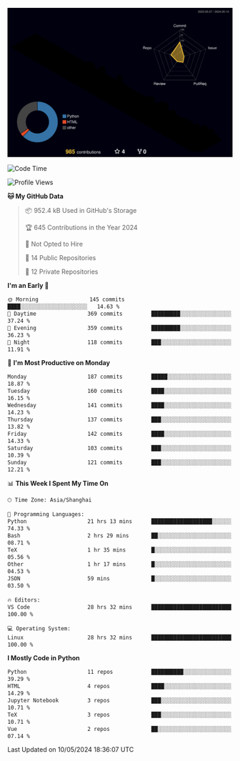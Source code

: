 <!--![](https://raw.githubusercontent.com/BorisYang326/BorisYang326/output/github-contribution-grid-snake-dark.svg) -->
![](./profile-3d-contrib/profile-night-rainbow.svg)
<!--START_SECTION:waka-->
![Code Time](http://img.shields.io/badge/Code%20Time-178%20hrs%2020%20mins-blue)

![Profile Views](http://img.shields.io/badge/Profile%20Views-0-blue)

**🐱 My GitHub Data** 

> 📦 952.4 kB Used in GitHub's Storage 
 > 
> 🏆 645 Contributions in the Year 2024
 > 
> 🚫 Not Opted to Hire
 > 
> 📜 14 Public Repositories 
 > 
> 🔑 12 Private Repositories 
 > 
**I'm an Early 🐤** 

```text
🌞 Morning                145 commits         ████░░░░░░░░░░░░░░░░░░░░░   14.63 % 
🌆 Daytime                369 commits         █████████░░░░░░░░░░░░░░░░   37.24 % 
🌃 Evening                359 commits         █████████░░░░░░░░░░░░░░░░   36.23 % 
🌙 Night                  118 commits         ███░░░░░░░░░░░░░░░░░░░░░░   11.91 % 
```
📅 **I'm Most Productive on Monday** 

```text
Monday                   187 commits         █████░░░░░░░░░░░░░░░░░░░░   18.87 % 
Tuesday                  160 commits         ████░░░░░░░░░░░░░░░░░░░░░   16.15 % 
Wednesday                141 commits         ████░░░░░░░░░░░░░░░░░░░░░   14.23 % 
Thursday                 137 commits         ███░░░░░░░░░░░░░░░░░░░░░░   13.82 % 
Friday                   142 commits         ████░░░░░░░░░░░░░░░░░░░░░   14.33 % 
Saturday                 103 commits         ███░░░░░░░░░░░░░░░░░░░░░░   10.39 % 
Sunday                   121 commits         ███░░░░░░░░░░░░░░░░░░░░░░   12.21 % 
```


📊 **This Week I Spent My Time On** 

```text
🕑︎ Time Zone: Asia/Shanghai

💬 Programming Languages: 
Python                   21 hrs 13 mins      ███████████████████░░░░░░   74.33 % 
Bash                     2 hrs 29 mins       ██░░░░░░░░░░░░░░░░░░░░░░░   08.71 % 
TeX                      1 hr 35 mins        █░░░░░░░░░░░░░░░░░░░░░░░░   05.56 % 
Other                    1 hr 17 mins        █░░░░░░░░░░░░░░░░░░░░░░░░   04.53 % 
JSON                     59 mins             █░░░░░░░░░░░░░░░░░░░░░░░░   03.50 % 

🔥 Editors: 
VS Code                  28 hrs 32 mins      █████████████████████████   100.00 % 

💻 Operating System: 
Linux                    28 hrs 32 mins      █████████████████████████   100.00 % 
```

**I Mostly Code in Python** 

```text
Python                   11 repos            ██████████░░░░░░░░░░░░░░░   39.29 % 
HTML                     4 repos             ████░░░░░░░░░░░░░░░░░░░░░   14.29 % 
Jupyter Notebook         3 repos             ███░░░░░░░░░░░░░░░░░░░░░░   10.71 % 
TeX                      3 repos             ███░░░░░░░░░░░░░░░░░░░░░░   10.71 % 
Vue                      2 repos             ██░░░░░░░░░░░░░░░░░░░░░░░   07.14 % 
```




 Last Updated on 10/05/2024 18:36:07 UTC
<!--END_SECTION:waka-->
